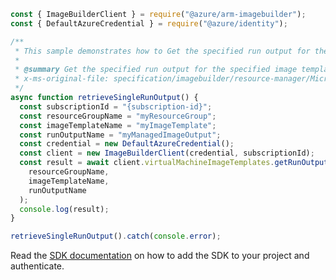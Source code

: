 ```javascript
const { ImageBuilderClient } = require("@azure/arm-imagebuilder");
const { DefaultAzureCredential } = require("@azure/identity");

/**
 * This sample demonstrates how to Get the specified run output for the specified image template resource
 *
 * @summary Get the specified run output for the specified image template resource
 * x-ms-original-file: specification/imagebuilder/resource-manager/Microsoft.VirtualMachineImages/stable/2021-10-01/examples/GetRunOutput.json
 */
async function retrieveSingleRunOutput() {
  const subscriptionId = "{subscription-id}";
  const resourceGroupName = "myResourceGroup";
  const imageTemplateName = "myImageTemplate";
  const runOutputName = "myManagedImageOutput";
  const credential = new DefaultAzureCredential();
  const client = new ImageBuilderClient(credential, subscriptionId);
  const result = await client.virtualMachineImageTemplates.getRunOutput(
    resourceGroupName,
    imageTemplateName,
    runOutputName
  );
  console.log(result);
}

retrieveSingleRunOutput().catch(console.error);
```

Read the [SDK documentation](https://github.com/Azure/azure-sdk-for-js/blob/%40azure%2Farm-imagebuilder_1.0.2/sdk/imagebuilder/arm-imagebuilder/README.md) on how to add the SDK to your project and authenticate.
